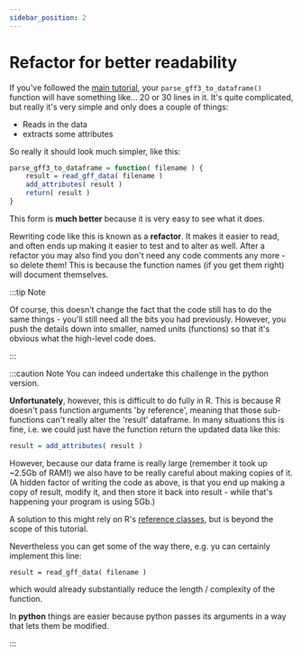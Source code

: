```yaml
---
sidebar_position: 2
---
```


# Refactor for better readability

If you've followed the [main tutorial](../005_testing_it_out.md), your `parse_gff3_to_dataframe()` function will have
something like... 20 or 30 lines in it.  It's quite complicated, but really it's very simple and only does a couple of
things:

* Reads in the data
* extracts some attributes

So really it should look much simpler, like this:
```r
parse_gff3_to_dataframe = function( filename ) {
	result = read_gff_data( filename )
	add_attributes( result )
	return( result )
}
```

This form is **much better** because it is very easy to see what it does.

Rewriting code like this is known as a **refactor**.  It makes it easier to read, and often ends up making it easier to
test and to alter as well.   After a refactor you may also find you don't need any code comments any more - so delete
them!  This is because the function names (if you get them right) will document themselves.

:::tip Note

Of course, this doesn't change the fact that the code still has to do the same things - you'll still need all the bits
you had previously.  However, you push the details down into smaller, named units (functions) so that it's obvious what
the high-level code does.  

:::

:::caution Note
You can indeed undertake this challenge in the python version.

**Unfortunately**, however, this is difficult to do fully in R.  This is because R doesn't pass function arguments 'by
reference', meaning that those sub-functions can't really alter the 'result' dataframe.  In many situations this is
fine, i.e. we could just have the function return the updated data like this:

```r
result = add_attributes( result )
```

However, because our data frame is really large (remember it took up ~2.5Gb of RAM!) we also have to be really careful
about making copies of it.  (A hidden factor of writing the code as above, is that you end up making a copy of result,
modify it, and then store it back into result - while that's happening your program is using 5Gb.)

A solution to this might rely on R's [reference classes](http://adv-r.had.co.nz/OO-essentials.html#rc), but is beyond
the scope of this tutorial.

Nevertheless you can get some of the way there, e.g. yu can certainly implement this line:

```
result = read_gff_data( filename )
```

which would already substantially reduce the length / complexity of the function.


In **python** things are easier because python passes its arguments in a way that lets them be modified.

:::
